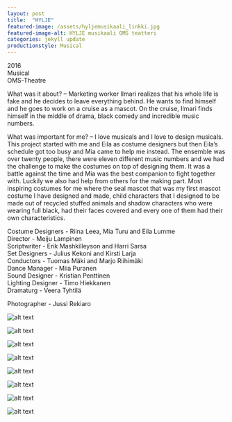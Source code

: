 ```yaml
---
layout: post
title:  "HYLJE"
featured-image: /assets/hyljemusikaali_linkki.jpg
featured-image-alt: HYLJE musikaali OMS teatteri
categories: jekyll update
productionstyle: Musical
---
```

  2016  
  Musical  
  OMS-Theatre  

  What was it about? – Marketing worker Ilmari realizes that his whole life is fake and he decides to leave everything behind. He wants to find himself and he goes to work on a cruise as a mascot. On the cruise, Ilmari finds himself in the middle of drama, black comedy and incredible music numbers.

  What was important for me? – I love musicals and I love to design musicals. This project started with me and Eila as costume designers but then Eila’s schedule got too busy and Mia came to help me instead. The ensemble was over twenty people, there were eleven different music numbers and we had the challenge to make the costumes on top of designing them. It was a battle against the time and Mia was the best companion to fight together with. Luckily we also had help from others for the making part. Most inspiring costumes for me where the seal mascot that was my first mascot costume I have designed and made, child characters that I designed to be made out of recycled stuffed animals and shadow characters who were wearing full black, had their faces covered and every one of them had their own characteristics.

  Costume Designers - Riina Leea, Mia Turu and Eila Lumme  
  Director - Meiju Lampinen  
  Scriptwriter - Erik Mashkilleyson and Harri Sarsa  
  Set Designers - Julius Kekoni and Kirsti Larja  
  Conductors - Tuomas Mäki and Marjo Riihimäki  
  Dance Manager - Miia Puranen  
  Sound Designer - Kristian Penttinen  
  Lighting Designer - Timo Hiekkanen  
  Dramaturg - Veera Tyhtilä  

Photographer - Jussi Rekiaro

![alt text](/assets/projects/hylje1.jpg)

![alt text](/assets/projects/hylje2.jpg)

![alt text](/assets/projects/hylje3.jpg)

![alt text](/assets/projects/hylje4.jpg)

![alt text](/assets/projects/hylje5.jpg)

![alt text](/assets/projects/hylje6.jpg)

![alt text](/assets/projects/hylje7.jpg)

![alt text](/assets/projects/hylje8.jpg)